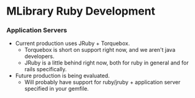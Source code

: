 # MLibrary Ruby Development

### Application Servers

* Current production uses JRuby + Torquebox.
  * Torquebox is short on support right now, and we aren't java developers.
  * JRuby is a little behind right now, both for ruby in general and for rails specifically.
* Future production is being evaluated.
  * Will probably have support for ruby/jruby + application server specified in your gemfile.
